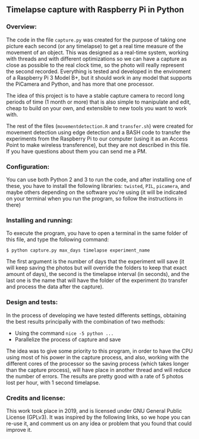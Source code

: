 ## Timelapse capture with Raspberry Pi in Python

### Overview:

The code in the file `capture.py` was created for the purpose of taking one picture
each second (or any timelapse) to get a real time measure of the movement
of an object. This was designed as a real-time system, working with threads and with
different optimizations so we can have a capture as close as possible to the real clock time,
so the photo will really represent the second recorded. Everything is tested and developed in
the enviroment of a Raspberry Pi 3 Model B+, but it should work in any model that supports
the PiCamera and Python, and has more that one processor.

The idea of this project is to have a stable capture camera to record long periods of time
(1 month or more) that is also simple to manipulate and edit, cheap to build on your own, and
extensible to new tools you want to work with.

The rest of the files (`movementdetection.R` and `transfer.sh`) were created for
movement detection using edge detection and a BASH code to transfer the experiments
from the Raspberry Pi to our computer (using it as an Access Point to make wireless
transference), but they are not described in this file. If you have questions about them
you can send me a PM.

### Configuration:

You can use both Python 2 and 3 to run the code, and after installing one of these,
you have to install the following libraries: `twisted`, `PIL`, `picamera`, and maybe
others depending on the software you're using (it will be indicated on your terminal
when you run the program, so follow the instructions in there)

### Installing and running:

To execute the program, you have to open a terminal in the same folder of this file,
and type the following command:

`$ python capture.py max_days timelapse experiment_name`

The first argument is the number of days that the experiment will save (it will
keep saving the photos but will override the folders to keep that exact amount of days),
the second is the timelapse interval (in seconds), and the last one is the name that
will have the folder of the experiment (to transfer and process the data after the capture).

### Design and tests:

In the process of developing we have tested differents settings, obtaining the best results
principally with the combination of two methods:

* Using the command `nice -5 python ...`
* Parallelize the process of capture and save

The idea was to give some priority to this program, in order to have the CPU using most
of his power in the capture process, and also, working with the different cores of the
processor so the saving process (which takes longer than the capture process), will
have place in another thread and will reduce the number of errors. The results are
pretty good with a rate of 5 photos lost per hour, with 1 second timelapse.

### Credits and license:

This work took place in 2019, and is licensed under GNU General Public License (GPLv3). It was inspired
by the following links, so we hope you can re-use it, and comment us on any idea
or problem that you found that could improve it.

